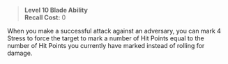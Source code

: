 > **Level 10 Blade Ability**  
> **Recall Cost:** 0

When you make a successful attack against an adversary, you can mark 4 Stress to force the target to mark a number of Hit Points equal to the number of Hit Points you currently have marked instead of rolling for damage.
